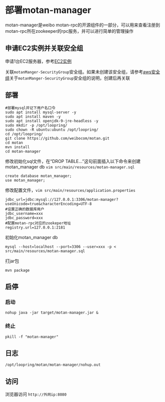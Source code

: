 # 部署motan-manager

motan-manager是weibo motan-rpc的开源组件的一部分，可以用来查看注册到motan-rpc所在zookeeper的rpc服务，并可以进行简单的管理操作

## 申请EC2实例并关联安全组
申请1台EC2服务器，参考[EC2实例](new_ec2_cn.md)

关联`motanManger-SecurityGroup`安全组。如果未创建该安全组，请参考[aws安全组](security_group_cn.md)关于`motanManger-SecurityGroup`安全组的说明，创建后再关联

## 部署
```
#部署mysql并记下用户名口令
sudo apt install mysql-server -y
sudo apt install maven -y
sudo apt install openjdk-9-jre-headless -y
sudo mkdir -p /opt/loopring/
sudo chown -R ubuntu:ubuntu /opt/loopring/
cd /opt/loopring/
git clone https://github.com/weibocom/motan.git
cd motan
mvn install
cd motan-manager
```

修改初始化sql文件，在“DROP TABLE...”这句前面插入以下命令来创建motan_manager db
`vim src/main/resources/motan-manager.sql`

```
create database motan_manager;
use motan_manager;
```

修改配置文件，`vim src/main/resources/application.properties`
```
jdbc_url=jdbc:mysql://127.0.0.1:3306/motan-manager?useUnicode=true&characterEncoding=UTF-8
#设置正确的数据库用户
jdbc_username=xxx
jdbc_password=xxx
#配置motan-rpc对应的zookeper地址
registry.url=127.0.0.1:2181
```

初始化motan_manager db

`mysql --host=localhost --port=3306 --user=xxx -p < src/main/resources/motan-manager.sql`

打jar包

`mvn package`

## 启停

### 启动
`nohup java -jar target/motan-manager.jar &`

### 终止
`pkill -f "motan-manager"`

## 日志
`/opt/loopring/motan/motan-manager/nohup.out`

## 访问
浏览器访问 `http://外网ip:8080`
